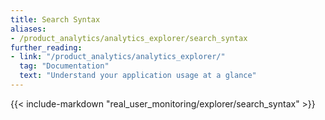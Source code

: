 ```yaml
---
title: Search Syntax
aliases:
- /product_analytics/analytics_explorer/search_syntax
further_reading:
- link: "/product_analytics/analytics_explorer/"
  tag: "Documentation"
  text: "Understand your application usage at a glance"
---
```


{{< include-markdown "real_user_monitoring/explorer/search_syntax" >}}
